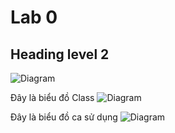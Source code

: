 # Lab 0

## Heading level 2



![Diagram](https://www.planttext.com/api/plantuml/png/UhzxlqDnIM9HIMbk3XTNSNPcda9HVd4g5vTJVfA2hfs2OqvcSggLWaTgJaw-8XUNGsfU2b0b0000__y30000)

Đây là biểu đồ Class
![Diagram](https://www.planttext.com/api/plantuml/png/UhzxlqDnIM9HIMbk3bToJc9niO9Vnk55UM6PXrVbALHpAIZeAfG0cLOAmIL5cNdfO87SmuiLya2g5CeomNAPUILWYICJ7-xkJbH8pdYuknD9Xu92Ucf9ICRXBNdf8Pbv6feeKYKPXrVb8kpKGBPD1sGLs7YWdhByp1IkMYweAmCo3c_AItTAnE58d5O23K3oeAwk7P99La37b3xSFJDPeUpXxaOkXzIy552m00000F__0m00)

Đây là biểu đồ ca sử dụng
![Diagram](https://www.planttext.com/api/plantuml/png/UhzxlqDnIM9HIMbk3bTYSab-aO9Vnk55UM6PXrVbGGK2In_kMfpdStWl5rTfSMfoOd6gWb98nk5LkH2b2c2rIWg9nGgXpeO89H67DoTYKM64KE7ySDVQ0eMy321Leb2ISNXBNhf2IIPCeJ4N5y8f2hgwTc3ZCOICkU3kWoj25p7YSaZDIm5v4G000F__0m00)
